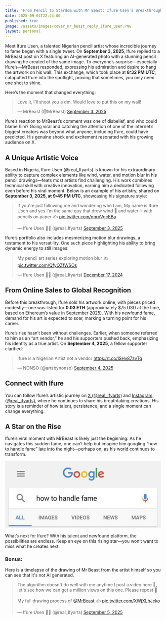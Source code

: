 ```yaml
---
title: 'From Pencil to Stardom with Mr Beast: Ifure Usen’s Breakthrough Moment on X'
date: 2025-09-04T22:43:00
published: true
image: /assets/images/cover_mr_beast_reply_ifure_usen.PNG
layout: personal
---
```

Meet Ifure Usen, a talented Nigerian pencil artist whose incredible journey to fame began with a single tweet. On **September 3, 2025**, Ifure replied to a MrBeast post on X featuring an AI-generated photo with a stunning pencil drawing he created of the same image. To everyone’s surprise—especially Ifure’s—MrBeast responded, expressing his admiration and desire to hang the artwork on his wall. This exchange, which took place at **8:32 PM UTC**, catapulted Ifure into the spotlight, proving that sometimes, you only need one shot to shine.

Here’s the moment that changed everything:

<blockquote class="twitter-tweet"><p lang="en" dir="ltr">Love it, I’ll shoot you a dm. Would love to put this on my wall!</p>&mdash; MrBeast (@MrBeast) <a href="https://twitter.com/MrBeast/status/1963265389078421658?ref_src=twsrc%5Etfw">September 3, 2025</a></blockquote> <script async src="https://platform.twitter.com/widgets.js" charset="utf-8"></script>

Ifure’s reaction to MrBeast’s comment was one of disbelief, and who could blame him? Going viral and catching the attention of one of the internet’s biggest creators was beyond what anyone, including Ifure, could have predicted. His genuine shock and excitement resonated with his growing audience on X.

## A Unique Artistic Voice

Based in Nigeria, Ifure Usen (@real_Ifyarts) is known for his extraordinary ability to capture complex elements like wind, water, and motion blur in his pencil drawings—feats most artists find challenging. His work combines technical skill with creative innovation, earning him a dedicated following even before his viral moment. Below is an example of his artistry, shared on **September 3, 2025, at 9:45 PM UTC**, showcasing his signature style:

<blockquote class="twitter-tweet"><p lang="en" dir="ltr">If you're just following me and wondering who I am, My name is Ifure Usen and yes I'm the same guy that drew wind 🍃 and water 💦 with pencils on paper ✍️ <a href="https://t.co/qnrxVgcEBa">pic.twitter.com/qnrxVgcEBa</a></p>&mdash; Ifure Usen ✊🏾 (@real_Ifyarts) <a href="https://twitter.com/real_Ifyarts/status/1963368856057254289?ref_src=twsrc%5Etfw">September 3, 2025</a></blockquote> <script async src="https://platform.twitter.com/widgets.js" charset="utf-8"></script>

Ifure’s portfolio also includes mesmerizing motion blur drawings, a testament to his versatility. One such piece highlighting his ability to bring dynamic energy to still images:

<blockquote class="twitter-tweet"><p lang="en" dir="ltr">My pencil art series exploring motion blur ✍️ <a href="https://t.co/QfyQZfWSOs">pic.twitter.com/QfyQZfWSOs</a></p>&mdash; Ifure Usen ✊🏾 (@real_Ifyarts) <a href="https://twitter.com/real_Ifyarts/status/1868926961873285512?ref_src=twsrc%5Etfw">December 17, 2024</a></blockquote> <script async src="https://platform.twitter.com/widgets.js" charset="utf-8"></script>

## From Online Sales to Global Recognition

Before this breakthrough, Ifure sold his artwork online, with pieces priced modestly—one was listed for **0.03 ETH** (approximately $75 USD at the time, based on Ethereum’s value in September 2025). With his newfound fame, demand for his art is expected to soar, marking a turning point for his career.

Ifure’s rise hasn’t been without challenges. Earlier, when someone referred to him as an “art vendor,” he and his supporters pushed back, emphasizing his identity as a true artist. On **September 4, 2025**, a fellow supporter clarified:

<blockquote class="twitter-tweet"><p lang="en" dir="ltr">Ifure is a Nigerian Artist not a vendor <a href="https://t.co/ISHv87zvTq">https://t.co/ISHv87zvTq</a></p>&mdash; NONSO (@artsbynonso) <a href="https://twitter.com/artsbynonso/status/1963545222698131735?ref_src=twsrc%5Etfw">September 4, 2025</a></blockquote> <script async src="https://platform.twitter.com/widgets.js" charset="utf-8"></script>

## Connect with Ifure

You can follow Ifure’s artistic journey on [X (@real_Ifyarts)](https://x.com/real_Ifyarts) and [Instagram (@real_ifyarts)](https://www.instagram.com/real_ifyarts), where he continues to share his breathtaking creations. His story is a reminder of how talent, persistence, and a single moment can change everything.

## A Star on the Rise

Ifure’s viral moment with MrBeast is likely just the beginning. As he navigates this sudden fame, one can’t help but imagine him googling “how to handle fame” late into the night—perhaps on, as his world continues to transform.

![Ifure Usen, likely overwhelmed and googling how to handle fame](/assets/images/how_to_handle_fame_google_screenshot.jpeg)

What’s next for Ifure? With his talent and newfound platform, the possibilities are endless. Keep an eye on this rising star—you won’t want to miss what he creates next.

### Bonus:

Here is a timelapse of the drawing of Mr Beast from the artist himself so you can see that it's not AI generated.

<blockquote class="twitter-tweet" data-media-max-width="560"><p lang="en" dir="ltr">The algorithm doesn't do well with me anytime I post a video here 🥲, let's see how we can get a million views on this one. Please repost 🙏<br><br>My full drawing process of <a href="https://twitter.com/MrBeast?ref_src=twsrc%5Etfw">@MrBeast</a> ✍️ <a href="https://t.co/XWjXLhJcko">pic.twitter.com/XWjXLhJcko</a></p>&mdash; Ifure Usen ✊🏾 (@real_Ifyarts) <a href="https://twitter.com/real_Ifyarts/status/1963984024788975883?ref_src=twsrc%5Etfw">September 5, 2025</a></blockquote> <script async src="https://platform.twitter.com/widgets.js" charset="utf-8"></script>
